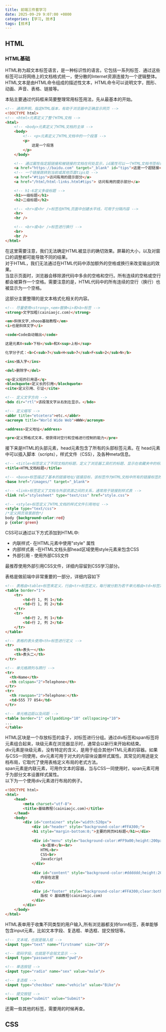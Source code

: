 ```yaml
---
title: 前端三件套学习
date: 2025-09-29 9:07:00 +0800
categories: [学习, 技术]
tags: [技术]
---
```


## HTML
### HTML基础
HTML称为超文本标签语言，是一种标识性的语言。它包括一系列标签．通过这些标签可以将网络上的文档格式统一，使分散的Internet资源连接为一个逻辑整体。HTML文本是由HTML命令组成的描述性文本，HTML命令可以说明文字，图形、动画、声音、表格、链接等。

本贴主要通过代码框来简要整理常用标签用法，先从最基本的开始。
``` html
<!-- 通用声明，指定HTML版本，有助于浏览器中正确显示网页 -->
<!DOCTYPE html>
<!-- <html>元素定义了整个HTML文档 -->
<html>
    <!-- <body>元素定义了HTML文档的主体 -->
    <body>
        <!-- <p>元素定义了HTML文档中的一个段落 -->
        <p>
            这是一个段落
        </p>
    </body>

    <!-- 通过属性指定超链接和被链接的文档在何处显示，id属性可以一个HTML文档书签标记，属性值应始终被包含在引号中 -->
    <a href="https://baidu.com" target="_blank" id="tips">这是一个超链接</a>
    <!-- 一个链接跳转到当前或其他页面tips处 -->
    <a href="#tips">访问有用的提示部分</a>
    <a href="/html/html-links.html#tips"> 访问有用的提示部分</a>

    <!-- h1-6定义多级标题 -->
    <h1>一级标题</h1>
    <h2>二级标题</h2>

    <!-- <hr>或<hr />标签在HTML页面中创建水平线，可用于分隔内容 -->
    <hr>
    <hr />

    <!-- <br>或<br />标签进行换行 -->
    <br>
    <br />
</html>
```
在这里需要注意，我们无法确定HTML被显示的确切效果。屏幕的大小，以及对窗口的调整都可能导致不同的结果。  
对于HTML，我们无法通过在HTML代码中添加额外的空格或换行来改变输出的效果。  
当显示页面时，浏览器会移除源代码中多余的空格和空行。所有连续的空格或空行都会被算作一个空格。需要注意的是，HTML代码中的所有连续的空行（换行）也被显示为一个空格。

这部分主要整理的是文本格式化相关的内容。
``` html
<!-- 尽量使用<strong>,<em>替换<i>和<b>标签 -->
<strong>文字加粗(cainiaojc.com)</strong>

<em>斜体文字,nhooo基础教程</em>
<i>也是斜体文字</i>

<code>Code自动输出</code>

这是元素X<sub>下标</sub>和X<sup>上标</sup>

化学分子式：<b>C<sub>7</sub>H<sub>7</sub>F<sub>2</sub>N</b>

<ins>插入字</ins>

<del>删除字</del>

<q>定义短的引用语</q>
<blockquote>定义长的引用</blockquote>
<cite>定义引用、引证</cite>

<!-- 定义文字方向 -->
<bdo dir="rtl">该段落文字从右到左显示。</bdo>

<!-- 定义缩写 -->
<abbr title="etcetera">etc.</abbr>
<acronym title="World Wide Web">WWW</acronym>

<address>定义地址</address>

<pre>定义预格式文本，使获得对空行和空格进行控制的能力</pre>
```

接下来是HTML的头部元素，head元素包含了所有的头部标签元素。在 head元素中可以插入脚本（scripts），样式文件（CSS），及各种meta信息。
``` html
<!-- <title>标签定义了不同文档的标题，定义了浏览器工具栏的标题、显示在收藏夹中的标题以及显示在搜索引擎结果页面的标题 -->
<title>HTML文档标题</title>

<!-- <base>标签描述了基本的链接地址/链接目标，该标签作为HTML文档中所有的链接标签的默认链接 -->
<base href="/images/" target="_blank">

<!-- <link>标签定义了文档与外部资源之间的关系，通常用于链接到样式表 -->
<link rel="stylesheet" type="text/css" href="style.css">

<!-- <style>标签定义了HTML文档的样式文件引用地址 -->
<style type="text/css">
/*定义网页背景颜色*/
body {background-color:red}
p {color:green}
```

CSS可以通过以下方式添加到HTML中:
* 内联样式- 在HTML元素中使用"style" 属性
* 内部样式表 -在HTML文档头部head区域使用style元素来包含CSS
* 外部引用 - 使用外部CSS文件  

最推荐使用外部引用CSS文件，详细内容留到CSS学习部分。

表格是做前端中非常重要的一部分，详细内容如下
``` html
<!-- 表格由<table>标签来定义，行由<tr>标签定义，每行被分割为若干单元格由<td>标签定义 -->
<table border="1">
    <tr>
        <td>行 1, 列 1</td>
        <td>行 1, 列 2</td>
    </tr>
    <tr>
        <td>行 2, 列 1</td>
        <td>行 2, 列 2</td>
    </tr>
</table>

<!-- 表格的表头使用<th>标签进行定义 -->
<tr>
    <th>表头一</th>
    <th>表头二</th>
</tr>

<!-- 单元格跨列与跨行 -->
<tr>
  <th>Name</th>
  <th colspan="2">Telephone</th>
</tr>
<tr>
  <th rowspan="2">Telephone:</th>
  <td>555 77 854</td>
</tr>

<!-- 单元格边距以及间距 -->
<table border="1" cellpadding="10" cellspacing="10">
...
</table>
```

HTML区块是一个存放标签的盒子，对标签进行分组。通过div标签和span标签将元素组合起来，块级元素在浏览器显示时，通常会以新行来开始和结束。  
div元素是块级元素，没有特定的含义，是用于组合其他HTML元素的容器。如果与CSS一同使用，div元素可用于对大的内容块设置样式属性。其常见的用途是文档布局，它取代了使用表格定义布局的老式方法。  
span元素是内联元素，可用作文本的容器，当与CSS一同使用时，span元素可用于为部分文本设置样式属性。  
以下为一个使用div元素进行布局的例子。
``` html
<!DOCTYPE html>
<html>
    <head> 
        <meta charset="utf-8"> 
        <title>基础教程(cainiaojc.com)</title> 
    </head>
    <body>
        <div id="container" style="width:520px">
            <div id="header" style="background-color:#FFA300;">
            <h1 style="margin-bottom:0;">主要的网页H1标题</h1></div>
    
            <div id="menu" style="background-color:#FF9a00;height:200px;width:120px;float:left;">
                <b>菜单</b><br>
                HTML<br>
                CSS<br>
                JavaScript
            </div>
    
            <div id="content" style="background-color:#dddddd;height:200px;width:400px;float:left;">
                内容在这里
            </div>
    
            <div id="footer" style="background-color:#FFA300;clear:both;text-align:center;">
                版权 © 基础教程(cainiaojc.com)
            </div>
        </div>
    </body>
</html>
```

HTML表单用于收集不同类型的用户输入,所有浏览器都支持form标签，表单能够包含input元素，比如文本字段、复选框、单选框、提交按钮等。
``` html
<!-- 文本域，也就是输入框 -->
<input type="text" name="firstname" size="20"/>

<!-- 密码字段，也就是不会铭文显示 -->
<input type="password" name="pwd"/>

<!-- 单选按钮 -->
<input type="radio" name="sex" value="male"/>

<!-- 复选框 -->
<input type="checkbox" name="vehicle" value="Bike"/>

<!-- 提交按钮 -->
<input type="submit" value="Submit">
```
还需一些其他的标签，需要用的时候再查。

## CSS